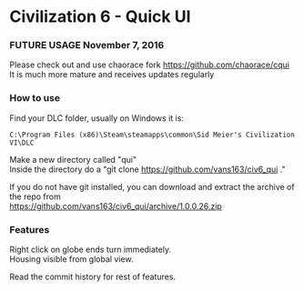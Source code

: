 # Civilization 6 - Quick UI

### FUTURE USAGE November 7, 2016

Please check out and use chaorace fork https://github.com/chaorace/cqui  
It is much more mature and receives updates regularly  

### How to use
Find your DLC folder, usually on Windows it is:  
```
C:\Program Files (x86)\Steam\steamapps\common\Sid Meier's Civilization VI\DLC
```

Make a new directory called "qui"  
Inside the directory do a "git clone https://github.com/vans163/civ6_qui ."  
  
If you do not have git installed, you can download and extract the archive of the repo from  
https://github.com/vans163/civ6_qui/archive/1.0.0.26.zip

### Features

Right click on globe ends turn immediately.  
Housing visible from global view.

Read the commit history for rest of features.

